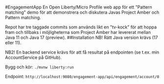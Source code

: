 #EngagementApp
En Open Liberty/Micro Profile web app för ett "Pattern matching" demo för att demonstrera och diskutera Javas Project Amber och Pattern matching.

Repot har tre taggade commits som används likt en "tv-kock" för att hoppa fram och tillbaks i möjligheterna som Project Amber har levererat mellan Java 11 och Java 17 (preview).
##Installation
NB! Rätt Java version krävs (17 eller 11).

NB2! En backend service krävs för att få resultat på endpointen (se t.ex. min AccountService på GitHub).

Bygg och kör: `./mvnw liberty:run`

Endpoint: `http://localhost:9080/engagement-app/api/engagement/account/0`